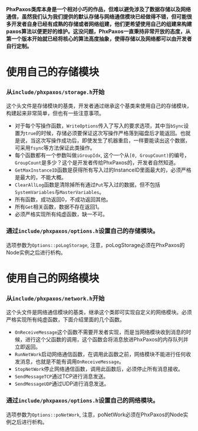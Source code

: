 **PhxPaxos类库本身是一个相对小巧的作品，但难以避免涉及了数据存储以及网络通信，虽然我们认为我们提供的默认存储与网络通信模块已经做得不错，但可能很多开发者自身已经有成熟的存储或者网络组建，他们更希望使用自己的组建来构建paxos算法以便更好的维护。这没问题，PhxPaxos一直秉持非常开放的态度，从第一个版本开始就已经将核心的算法高度抽象，使得存储以及网络都可以由开发者自行定制。**

# 使用自己的存储模块

### 从`include/phxpaxos/storage.h`开始

这个头文件是存储模块的基类，开发者通过继承这个基类来使用自己的存储模块，构建起来非常简单，但也有一些注意事项。

- 对于每个写操作函数，`WriteOptions`传入了写入的要求选项，其中当`bSync`设置为`true`的时候，存储必须要保证这次写操作严格落到磁盘后才能返回。也就是说，当这次写操作成功后，即使发生了机器重启，一样要能读出这个数据，可采用`fsync`等方法保证此类操作。
- 每个函数都有一个参数叫做`iGroupIdx`, 这个一个从`[0, GroupCount)`的编号，`GroupCount`是多少？这个是开发者传给PhxPaxos的，开发者自然知道。
- `GetMaxInstanceID`函数是获得所有写入过的InstanceID里面最大的，必须严格是最大的，不能大概。
- `ClearAllLog`函数是清除掉所有通过`Put`写入过的数据，但不包括`SystemVariables`与`MasterVariables`。
- 所有函数，成功返回0，不成功返回其他。
- 所有`Get`相关函数，数据不存在返回1。
- 必须严格实现所有纯虚函数，缺一不可。

### 通过`include/phxpaxos/options.h`设置自己的存储模块。

选项参数为`Options::poLogStorage`, 注意，poLogStorage必须在PhxPaxos的Node实例之后进行析构。

# 使用自己的网络模块

### 从`include/phxpaxos/network.h`开始

这个头文件是网络通信模块的基类，继承这个类即可实现自定义的网络模块。必须严格实现所有纯虚函数，下面介绍里面的几个函数。

- `OnReceiveMessage`这个函数不需要开发者实现，而是当网络模块收到消息的时候，进行这个父函数的调用，这个函数会将消息放进PhxPaxos的内存队列并立即返回。
- `RunNetWork`启动网络通信函数，在调用此函数之前，网络模块不能进行任何收发消息，也就是不能有调用`OnReceiveMessage`。
- `StopNetWork`停止网络通信函数，调用此函数后，必须停止所有消息接收。
- `SendMessageTCP`通过TCP进行消息发送。
- `SendMessageUDP`通过UDP进行消息发送。


### 通过`include/phxpaxos/options.h`设置自己的网络模块。

选项参数为`Options::poNetWork`, 注意，poNetWork必须在PhxPaxos的Node实例之后进行析构。